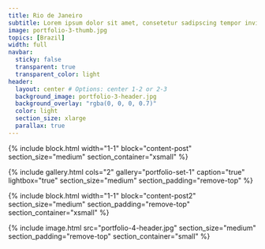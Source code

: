 ```yaml
---
title: Rio de Janeiro
subtitle: Lorem ipsum dolor sit amet, consetetur sadipscing tempor invidunt ut labore et dolore magna aliquyam erat, sed diam voluptua.
image: portfolio-3-thumb.jpg
topics: [Brazil]
width: full
navbar:
  sticky: false
  transparent: true
  transparent_color: light
header:
  layout: center # Options: center 1-2 or 2-3
  background_image: portfolio-3-header.jpg
  background_overlay: "rgba(0, 0, 0, 0.7)"
  color: light
  section_size: xlarge
  parallax: true
---
```


{% include block.html 
	width="1-1"
  block="content-post"
  section_size="medium"
  section_container="xsmall"
%}

{% include gallery.html 
	cols="2"
	gallery="portfolio-set-1"
	caption="true"
	lightbox="true"
  section_size="medium"
  section_padding="remove-top"
%}

{% include block.html 
	width="1-1"
  block="content-post2"
  section_size="medium"
  section_padding="remove-top"
  section_container="xsmall"
%}

{% include image.html 
	src="portfolio-4-header.jpg"
  section_size="medium"
  section_padding="remove-top"
  section_container="small"
%}